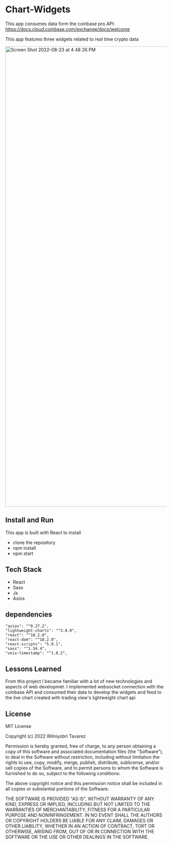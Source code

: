 
# Chart-Widgets

This app consumes data form the coinbase pro API:
https://docs.cloud.coinbase.com/exchange/docs/welcome


This app features three widgets related to real time crypto data

<img width="1434" alt="Screen Shot 2022-08-23 at 4 48 26 PM" src="https://user-images.githubusercontent.com/81815266/186264762-2de8907e-c0e0-4a61-84b8-9c6caad5d96e.png">


## Install and Run

This app is built with React to install 

- clone the repository 
- npm install
- npm start 


## Tech Stack

- React
- Sass
- Js
- Axios


## dependencies

    "axios": "^0.27.2",
    "lightweight-charts": "^3.8.0",
    "react": "^18.2.0",
    "react-dom": "^18.2.0",
    "react-scripts": "5.0.1",
    "sass": "^1.54.4",
    "unix-timestamp": "^1.0.2",


## Lessons Learned

From this project I became familiar with a lot of new technologies and aspects of web developmet. I implemented websocket connection with the coinbase API and consumed their data to develop the widgets and feed to the live chart created with trading view's lightweight chart api




## License

MIT License

Copyright (c) 2022 Wilniyobri Tavarez

Permission is hereby granted, free of charge, to any person obtaining a copy
of this software and associated documentation files (the "Software"), to deal
in the Software without restriction, including without limitation the rights
to use, copy, modify, merge, publish, distribute, sublicense, and/or sell
copies of the Software, and to permit persons to whom the Software is
furnished to do so, subject to the following conditions:

The above copyright notice and this permission notice shall be included in all
copies or substantial portions of the Software.

THE SOFTWARE IS PROVIDED "AS IS", WITHOUT WARRANTY OF ANY KIND, EXPRESS OR
IMPLIED, INCLUDING BUT NOT LIMITED TO THE WARRANTIES OF MERCHANTABILITY,
FITNESS FOR A PARTICULAR PURPOSE AND NONINFRINGEMENT. IN NO EVENT SHALL THE
AUTHORS OR COPYRIGHT HOLDERS BE LIABLE FOR ANY CLAIM, DAMAGES OR OTHER
LIABILITY, WHETHER IN AN ACTION OF CONTRACT, TORT OR OTHERWISE, ARISING FROM,
OUT OF OR IN CONNECTION WITH THE SOFTWARE OR THE USE OR OTHER DEALINGS IN THE
SOFTWARE.


